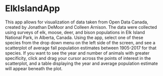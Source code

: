 # ElkIslandApp
This app allows for visualization of data taken from Open Data Canada, created by Jonathan DeMoor and Colleen Arnison. The data were collected using surveys of elk, moose, deer, and bison populations in Elk Island National Park, in Alberta, Canada. Using the app, select one of these species from the drop down menu on the left side of the screen, and see a scatterplot of average fall population estimates between 1905-2017 for that species. If you want to see the year and number of animals with greater specificity, click and drag your cursor across the points of interest in the scatterplot, and a table displaying the year and average population estimate will appear beneath the plot.
